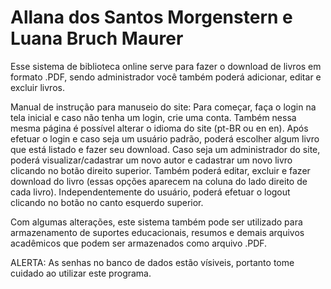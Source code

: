 # Allana dos Santos Morgenstern e Luana Bruch Maurer
Esse sistema de biblioteca online serve para fazer o download de livros em formato .PDF, sendo administrador você também poderá adicionar, editar e excluir livros. 

Manual de instrução para manuseio do site: Para começar, faça o login na tela inicial e caso não tenha um login, crie uma conta. Também nessa mesma página é possível alterar o idioma do site (pt-BR ou en en). Após efetuar o login e caso seja um usuário padrão, poderá escolher algum livro que está listado e fazer seu download. Caso seja um administrador do site, poderá visualizar/cadastrar um novo autor e cadastrar um novo livro clicando no botão direito superior. Também poderá editar, excluir e fazer download do livro (essas opções aparecem na coluna do lado direito de cada livro). Independentemente do usuário, poderá efetuar o logout clicando no botão no canto esquerdo superior.

Com algumas alterações, este sistema também pode ser utilizado para armazenamento de suportes educacionais, resumos e demais arquivos acadêmicos que podem ser armazenados como arquivo .PDF.

ALERTA: As senhas no banco de dados estão vísiveis, portanto tome cuidado ao utilizar este programa.
